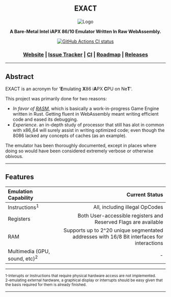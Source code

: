 <div align="center">

  <h1><code>EXACT</code></h1>

  <img src="" alt="Logo">

  <p>
    <strong>A Bare-Metal Intel iAPX 86/10 Emulator Written In Raw WebAssembly.</strong>
  </p>

  <p>
    <a href="https://github.com/VioletVillain/EXACT/actions"><img alt="GitHub Actions CI status" src="https://github.com/VioletVillain/EXACT/workflows/EXACT/badge.svg"></a>
  </p>

  <h3>
    <a href="https://VioletVillain.github.io/EXACT/">Website</a>
    <span> | </span>
    <a href="https://github.com/VioletVillain/EXACT/issues">Issue Tracker</a>
    <span> | </span>
    <a href="https://github.com/VioletVillain/EXACT/actions">CI</a>
    <span> | </span>
    <a href="https://github.com/VioletVillain/EXACT/projects">Roadmap</a>
    <span> | </span>
    <a href="https://github.com/VioletVillain/EXACT/releases">Releases</a>
  </h3>
  
</div>

***

## Abstract
EXACT is an acronym for '**E**mulating **X**86 i**A**PX **C**PU on Ne**T**'.

This project was primarily done for two reasons:
* *In favor of [RASM](https://github.com/VioletVillain/RASM)*, which is basically a work-in-progress Game Engine written in Rust.  Getting fluent in WebAssembly meant writing efficient code and eased its debugging.
* *Experience*.  an in-depth study of processor that still has alot in common with x86_64 will surely assist in writing optimized code; even though the 8086 lacked any concepts of caches (as an example).

The emulator has been thoroughly documented, except in places where doing so would have been considered extremely verbose or otherwise obivous.


***

## Features


| Emulation Capability | Current Status |
| :--- | ---: |
| Instructions<sup>1</sup> | All, including illegal OpCodes |
| Registers | Both User-accessible registers and Reserved Flags are available |
| RAM | Supports up to 2^20 unique segmentated addresses with 16/8 Bit interfaces for interactions |
| Multimedia (GPU, sound, etc)<sup>2</sup> | - |

---

<sub>
1-Interupts or Instructions that require physical hardware access are not implemented. <br>
2-emulating external hardware, a graphical display or interrupts should be easy given that the basis required for them is already finished. <br>
</sub>

---
